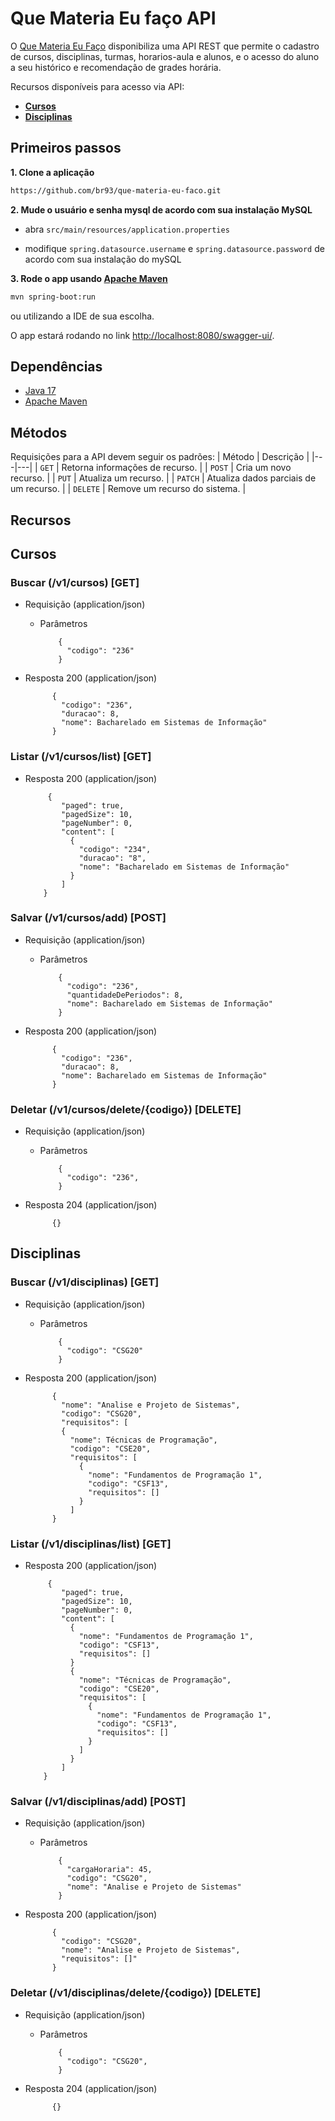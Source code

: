 # Que Materia Eu faço API

O [Que Materia Eu Faço](http://localhost:8080/swagger-ui/) disponibiliza uma API REST que permite o cadastro de cursos, disciplinas, turmas, horarios-aula e alunos, e o acesso do aluno a seu histórico e recomendação de grades horária.

Recursos disponíveis para acesso via API:
* [**Cursos**](#cursos)
* [**Disciplinas**](#disciplinas)

## Primeiros passos
**1. Clone a aplicação**

```bash
https://github.com/br93/que-materia-eu-faco.git
```

**2. Mude o usuário e senha mysql de acordo com sua instalação MySQL**

+ abra `src/main/resources/application.properties`

+ modifique `spring.datasource.username` e `spring.datasource.password` de acordo com sua instalação do mySQL


**3. Rode o app usando [Apache Maven](https://maven.apache.org)**

```bash
mvn spring-boot:run
```

ou utilizando a IDE de sua escolha.

O app estará rodando no link <http://localhost:8080/swagger-ui/>.

## Dependências
* [Java 17](https://www.oracle.com/java/technologies/javase/jdk17-archive-downloads.html)
* [Apache Maven](https://maven.apache.org)

## Métodos
Requisições para a API devem seguir os padrões:
| Método | Descrição |
|---|---|
| `GET` | Retorna informações de recurso. |
| `POST` | Cria um novo recurso. |
| `PUT` | Atualiza um recurso. |
| `PATCH` | Atualiza dados parciais de um recurso. |
| `DELETE` | Remove um recurso do sistema. |

## Recursos

## Cursos

### Buscar (/v1/cursos) [GET]

+ Requisição (application/json)

  + Parâmetros
  
            {
              "codigo": "236"
            }

+ Resposta 200 (application/json)

            {
              "codigo": "236",
              "duracao": 8,
              "nome": Bacharelado em Sistemas de Informação"
            }

### Listar (/v1/cursos/list) [GET]
+ Resposta 200 (application/json)

           {
              "paged": true,
              "pagedSize": 10,
              "pageNumber": 0,
              "content": [
                {
                  "codigo": "234",
                  "duracao": "8",
                  "nome": "Bacharelado em Sistemas de Informação"
                }
              ]
          }

### Salvar (/v1/cursos/add) [POST]

+ Requisição (application/json)

  + Parâmetros
  
            {
              "codigo": "236",
              "quantidadeDePeriodos": 8,
              "nome": Bacharelado em Sistemas de Informação"
            }

+ Resposta 200 (application/json)

            {
              "codigo": "236",
              "duracao": 8,
              "nome": Bacharelado em Sistemas de Informação"
            }

### Deletar (/v1/cursos/delete/{codigo}) [DELETE]

+ Requisição (application/json)

  + Parâmetros
  
            {
              "codigo": "236",
            }

+ Resposta 204 (application/json)

            {}          
            
## Disciplinas

### Buscar (/v1/disciplinas) [GET]

+ Requisição (application/json)

  + Parâmetros
  
            {
              "codigo": "CSG20"
            }

+ Resposta 200 (application/json)

            {
              "nome": "Analise e Projeto de Sistemas",
              "codigo": "CSG20",
              "requisitos": [
              {
                "nome": Técnicas de Programação",
                "codigo": "CSE20",
                "requisitos": [
                  {
                    "nome": "Fundamentos de Programação 1",
                    "codigo": "CSF13",
                    "requisitos": []
                  }
                ]
            }

### Listar (/v1/disciplinas/list) [GET]
+ Resposta 200 (application/json)

           {
              "paged": true,
              "pagedSize": 10,
              "pageNumber": 0,
              "content": [
                {
                  "nome": "Fundamentos de Programação 1",
                  "codigo": "CSF13",
                  "requisitos": []
                }
                {
                  "nome": "Técnicas de Programação",
                  "codigo": "CSE20",
                  "requisitos": [
                    {
                      "nome": "Fundamentos de Programação 1",
                      "codigo": "CSF13",
                      "requisitos": []
                    }
                  ]
                }
              ]
          }

### Salvar (/v1/disciplinas/add) [POST]

+ Requisição (application/json)

  + Parâmetros
  
            {
              "cargaHoraria": 45,
              "codigo": "CSG20",
              "nome": "Analise e Projeto de Sistemas"
            }

+ Resposta 200 (application/json)

            {
              "codigo": "CSG20",
              "nome": "Analise e Projeto de Sistemas",
              "requisitos": []"
            }

### Deletar (/v1/disciplinas/delete/{codigo}) [DELETE]

+ Requisição (application/json)

  + Parâmetros
  
            {
              "codigo": "CSG20",
            }

+ Resposta 204 (application/json)

            {}   
